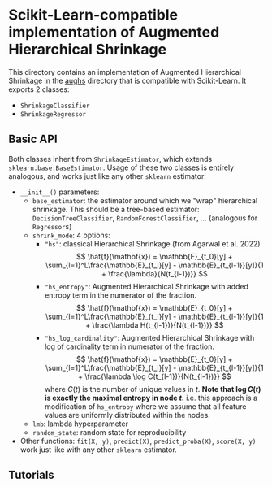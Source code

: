 # Scikit-Learn-compatible implementation of Augmented Hierarchical Shrinkage
This directory contains an implementation of Augmented Hierarchical Shrinkage in the [aughs](aughs) directory that is compatible with Scikit-Learn. It exports 2 classes:
- `ShrinkageClassifier`
- `ShrinkageRegressor`

## Basic API
Both classes inherit from `ShrinkageEstimator`, which extends `sklearn.base.BaseEstimator`.
Usage of these two classes is entirely analogous, and works just like any other `sklearn` estimator:
- `__init__()` parameters:
    - `base_estimator`: the estimator around which we "wrap" hierarchical shrinkage. This should be a tree-based estimator: `DecisionTreeClassifier`, `RandomForestClassifier`, ... (analogous for `Regressor`s)
    - `shrink_mode`: 4 options:
        - `"hs"`: classical Hierarchical Shrinkage (from Agarwal et al. 2022)
        $$
        \hat{f}(\mathbf{x}) = \mathbb{E}_{t_0}[y] + \sum_{l=1}^L\frac{\mathbb{E}_{t_l}[y] - \mathbb{E}_{t_{l-1}}[y]}{1 + \frac{\lambda}{N(t_{l-1})}}
        $$
        - `"hs_entropy"`: Augmented Hierarchical Shrinkage with added entropy term in the numerator of the fraction.
        $$
        \hat{f}(\mathbf{x}) = \mathbb{E}_{t_0}[y] + \sum_{l=1}^L\frac{\mathbb{E}_{t_l}[y] - \mathbb{E}_{t_{l-1}}[y]}{1 + \frac{\lambda H(t_{l-1})}{N(t_{l-1})}}
        $$
        - `"hs_log_cardinality"`: Augmented Hierarchical Shrinkage with log of cardinality term in numerator of the fraction.
        $$
        \hat{f}(\mathbf{x}) = \mathbb{E}_{t_0}[y] + \sum_{l=1}^L\frac{\mathbb{E}_{t_l}[y] - \mathbb{E}_{t_{l-1}}[y]}{1 + \frac{\lambda \log C(t_{l-1})}{N(t_{l-1})}}
        $$
        where $C(t)$ is the number of unique values in $t$. **Note that $\log C(t)$ is exactly the maximal entropy in node $t$.** i.e. this approach is a modification of `hs_entropy` where we assume that all feature values are uniformly distributed within the nodes.
    - `lmb`: lambda hyperparameter
    - `random_state`: random state for reproducibility
- Other functions: `fit(X, y)`, `predict(X)`, `predict_proba(X)`, `score(X, y)` work just like with any other `sklearn` estimator.

## Tutorials

